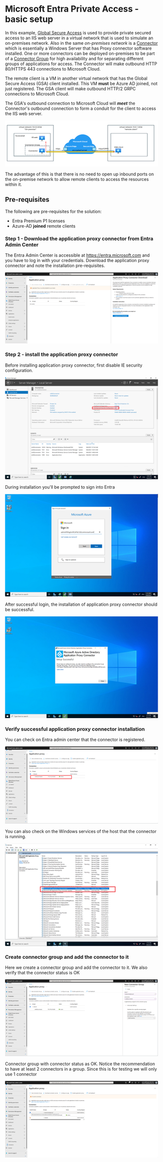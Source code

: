 # Microsoft Entra Private Access - basic setup

In this example, [Global Secure Access](https://learn.microsoft.com/en-gb/azure/global-secure-access/overview-what-is-global-secure-access) is used to provide private secured access to an IIS web server in a virtual network that is used to simulate an on-premises network. Also in the same *on-premises network* is a [Connector](https://learn.microsoft.com/en-gb/azure/global-secure-access/how-to-configure-connectors) which is essentially a Windows Server that has Proxy connector software installed. One or more connectors can be deployed on-premises to be part of a [Connector Group](https://learn.microsoft.com/en-us/azure/active-directory/app-proxy/application-proxy-connector-groups) for high availability and for separating different groups of applications for access. The Connector will make outbound HTTP 80/HTTPS 443 connections to Microsoft Cloud.

The remote client is a VM in another virtual network that has the Global Secure Access (GSA) client installed. This VM **must** be Azure AD joined, not just registered. The GSA client will make outbound HTTP/2 GRPC connections to Microsoft Cloud. 

The GSA's outbound connection to Microsoft Cloud will ***meet*** the Connector's outbound connection to form a conduit for the client to access the IIS web server. 

![Entra Private Access](https://github.com/chianw/chianw/blob/main/entraprivateaccess.png)

The advantage of this is that there is no need to open up inbound ports on the on-premise network to allow remote clients to access the resources within it. 

## Pre-requisites
The following are pre-requisites for the solution:

 - Entra Premium P1 licenses 
 - Azure-AD **joined** remote clients

### Step 1 - Download the application proxy connector from Entra Admin Center
The Entra Admin Center is accessible at https://entra.microsoft.com and you have to log in with your credentials. Download the application proxy connector and note the installation pre-requisites.

![entraprivateaccess1.png](https://github.com/chianw/chianw/blob/main/entraprivateaccess1.png)

### Step 2 - install the application proxy connector
Before installing application proxy connector, first disable IE security configuration. 

![entraprivateaccess5.png](https://github.com/chianw/chianw/blob/main/entraprivateaccess5.png)

During installation you'll be prompted to sign into Entra

![entraprivateaccess6.png](https://github.com/chianw/chianw/blob/main/entraprivateaccess6.png)

After successful login, the installation of application proxy connector should be successful.

![entraprivateaccess8.png](https://github.com/chianw/chianw/blob/main/entraprivateaccess8.png)

### Verify successful application proxy connector installation
You can check on Entra admin center that the connector is registered.

![entraprivateaccess9.png](https://github.com/chianw/chianw/blob/main/entraprivateaccess9.png)

You can also check on the Windows services of the host that the connector is running.

![entraprivateaccess10.png](https://github.com/chianw/chianw/blob/main/entraprivateaccess10.png)

### Create connector group and add the connector to it
Here we create a connector group and add the connector to it. We also verify that the connector status is OK

![entraprivateaccess11.png](https://github.com/chianw/chianw/blob/main/entraprivateaccess11.png)

Connector group with connector status as OK. Notice the recommendation to have at least 2 connectors in a group. Since this is for testing we will only use 1 connector

![entraprivateaccess12.png](https://github.com/chianw/chianw/blob/main/entraprivateaccess12.png)
